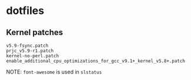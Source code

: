 # dotfiles

## Kernel patches

```
v5.9-fsync.patch
prjc_v5.9-r1.patch
kernel-no-perl.patch
enable_additional_cpu_optimizations_for_gcc_v9.1+_kernel_v5.8+.patch
```

NOTE: `font-awesome` is used in `slstatus`
